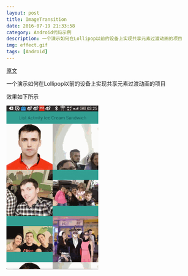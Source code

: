 ```yaml
---
layout: post
title: ImageTransition
date: 2016-07-19 21:33:58 
category: Android代码示例
description: 一个演示如何在Lollipop以前的设备上实现共享元素过渡动画的项目
img: effect.gif
tags: [Android]
---
```


[原文](https://github.com/danylovolokh/ImageTransition)

一个演示如何在Lollipop以前的设备上实现共享元素过渡动画的项目

效果如下所示

<img src="/img/ImageTransition/effect.gif" title="effect" width="240" height="auto">